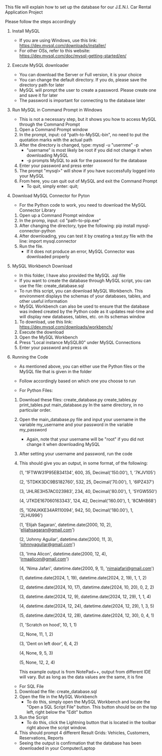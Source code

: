 This file will explain how to set up the database for our J.E.N.I. Car Rental Application Project

Please follow the steps accordingly

1. Install MySQL
	- If you are using Windows, use this link: https://dev.mysql.com/downloads/installer/
	- For other OSs, refer to this website: https://dev.mysql.com/doc/mysql-getting-started/en/

2. Execute MySQL downloader
	- You can download the Server or Full version, it is your choice
	- You can change the default directory. If you do, please save the directory path for later
	- MySQL will prompt the user to create a password. Please create one and save it for later
	- The password is important for connecting to the database later
	
3. Run MySQL in Command Prompt in Windows
	- This is not a necessary step, but it shows you how to access MySQL through the Command Prompt
	1. Open a Command Prompt window
	2. In the prompt, input: cd "path-to-MySQL-bin", no need to put the quotation marks with the actual path
	3. After the directory is changed, type: mysql -u "usernme" -p 
		- "username" is most likely be root if you did not change it when downloading MySQL
		- -p prompts MySQL to ask for the password for the database
	4. Enter your password and press enter
	5. The prompt "mysql>" will show if you have successfully logged into your MySQL
	6. From here, you can quit out of MySQL and exit the Command Prompt
		- To quit, simply enter: quit;

4. Download MySQL Connector for Pyton
	- For the Python code to work, you need to download the MySQL Connector Library
	1. Open up a Command Prompt window
	2. In the promp, input: cd "path-to-pip.exe"
	3. After changing the directory, type the following: pip install mysql-connector-python
	4. After downloading, you can test it by creating a test.py file with the line:
		import mysql.connector
	5. Run the file.
		- If it does not produce an error, MySQL Connector was downloaded properly
		
5. MySQL Workbench Download
	- In this folder, I have also provided the MySQL .sql file
	- If you want to create the database through MySQL script, you can use the file:
		create_database.sql 
	- To run this script, you can download MySQL Workbench. This environment displays 
		the schemas of your databases, tables, and other useful information
	- MySQL Workbench can also be used to ensure that the database was indeed created by the Python code
		as it updates real-time and will display new databases, tables, etc. on its schemas window
	1. To download, use this link: https://dev.mysql.com/downloads/workbench/
	2. Execute the download
	3. Open the MySQL Workbench
 	4. Press "Local instance MySQL80" under MySQL Connections
  	5. Enter your password and press ok	 	

6. Running the Code
	- As mentioned above, you can either use the Python files or the MySQL file that is given in the folder
	- Follow accordingly based on which one you choose to run
	
	- For Python Files:
	1. Download these files:
		create_database.py
		create_tables.py
		print_tables.put
		main_database.py
		In the same directory, in no particular order.
	2. Open the main_database.py file and input your username in the variable my_username
		and your password in the variable my_password
		- Again, note that your username will be "root" if you did not change it
			when downloading MySQL
	3. After setting your username and password, run the code 		
	4. This should give you an output, in some format, of the following:
	
		(1, '1FTWW31P95EB34134', 600, 35, Decimal('150.00'), 1, '7KJV105')
		
  		(2, '5TDKK3DC9BS182760', 532, 25, Decimal('70.00'), 1, '6IPZ437')
		
  		(3, 'JHLRE3H57AC023983', 234, 40, Decimal('80.00'), 1, '5YGW550')
		
  		(4, 'JTKDE167060163343', 124, 42, Decimal('160.00'), 1, '8CMH868')
		
  		(5, '1GNUKKE34AR110094', 942, 50, Decimal('180.00'), 1, '2LHU996')
		
  		(1, 'Elijah Sagaran', datetime.date(2000, 10, 2), 'elijahsagaran@gmail.com')
		
  		(2, 'Johnny Aguilar', datetime.date(2000, 11, 3), 'johnnyaguilar@gmail.com')
		
  		(3, 'Irma Alicon', datetime.date(2000, 12, 4), 'irmaalicon@gmail.com')
		
  		(4, 'Nima Jafari', datetime.date(2000, 9, 1), 'nimajafari@gmail.com')
		
  		(1, datetime.date(2024, 1, 19), datetime.date(2024, 2, 19), 1, 1, 2)
		
  		(2, datetime.date(2024, 10, 17), datetime.date(2024, 10, 20), 0, 2, 2)
		
  		(3, datetime.date(2024, 12, 9), datetime.date(2024, 12, 29), 1, 1, 4)
		
  		(4, datetime.date(2024, 12, 24), datetime.date(2024, 12, 29), 1, 3, 5)
		
  		(5, datetime.date(2024, 12, 28), datetime.date(2024, 12, 30), 0, 4, 1)
		
  		(1, 'Scratch on hood', 10, 1, 1)
		
  		(2, None, 11, 1, 2)
		
  		(3, 'Dent on left door', 6, 4, 2)
		
  		(4, None, 9, 5, 3)
		
  		(5, None, 12, 2, 4)
		
		This example output is from NotePad++, output from different IDE will vary.
		But as long as the data values are the same, it is fine 
		
	- For SQL File
	1. Download the file:
		create_database.sql
	2. Open the file in the MySQL Workbench
		- To do this, simply open the MySQL Workbench and locate the "Open a SQL Script File"
			button. This button should be on the top left, right below the "Edit" button
	3. Run the Script
		- To do this, click the Lightning button that is located in the toolbar right above
			the script window. 
	4. This should prompt 4 different Result Grids:
		Vehicles, Customers, Reservations, Reports
		
	- Seeing the output is confirmation that the database has been downloaded in your Computer/Laptop
	
